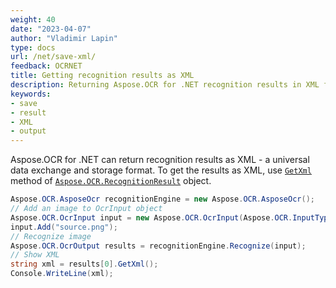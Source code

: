 ```yaml
---
weight: 40
date: "2023-04-07"
author: "Vladimir Lapin"
type: docs
url: /net/save-xml/
feedback: OCRNET
title: Getting recognition results as XML
description: Returning Aspose.OCR for .NET recognition results in XML format.
keywords:
- save
- result
- XML
- output
---
```


Aspose.OCR for .NET can return recognition results as XML - a universal data exchange and storage format. To get the results as XML, use [`GetXml`](https://reference.aspose.com/ocr/net/aspose.ocr/recognitionresult/getxml/) method of [`Aspose.OCR.RecognitionResult`](https://reference.aspose.com/ocr/net/aspose.ocr/recognitionresult/) object.

```csharp
Aspose.OCR.AsposeOcr recognitionEngine = new Aspose.OCR.AsposeOcr();
// Add an image to OcrInput object
Aspose.OCR.OcrInput input = new Aspose.OCR.OcrInput(Aspose.OCR.InputType.SingleImage);
input.Add("source.png");
// Recognize image
Aspose.OCR.OcrOutput results = recognitionEngine.Recognize(input);
// Show XML
string xml = results[0].GetXml();
Console.WriteLine(xml);
```
